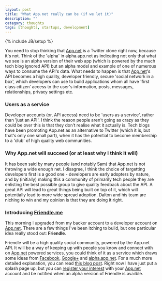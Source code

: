 ```yaml
---
layout: post
title: "What App.net really can be (if we let it)"
description: ""
category: thoughts
tags: [thoughts, startups, development]
---
```

{% include JB/setup %}

You need to stop thinking that [App.net] is a Twitter clone right now, because it's not. Think of the 'alpha' in alpha.app.net as indicating not only that what we see is an alpha version of their web app (which is powered by the much tech blog ignored API) but an alpha model and example of one of numerous ways to consume the API's data. What needs to happen is that [App.net]'s API becomes a high quality, developer friendly, secure 'social network in a box', which developers can use to build applications whom all have 'first class citizen' access to the user's information, posts, messages, relationships, privacy settings etc.

### Users as a service

Developer accounts (or, API access) need to be 'users as a service', rather than 'just an API'. I think the reason people aren't going as crazy as they could be over this is that they don't realise what it actually is. Tech blogs have been promoting App.net as an alternative to Twitter (which it is, but that's only one small part), when it has the potential to become membership to a 'club' of high quality web communities. 

### Why App.net will succeed (or at least why I think it will)

It has been said by many people (and notably Sam) that App.net is not throwing a wide enough net. I disagree, I think the choice of targetting developers first is a good one - developers are early adopters by nature, and by (initially) making this a community of primarily tech people they are enlisting the best possible group to give quality feedback about the API. A great API will lead to great things being built on top of it, which will potentially lead to more wide spread adoption. Dalton and his team are niching to win and my opinion is that they are doing it right.

### Introducing [Friendle.me]

This morning I upgraded from my backer account to a developer account on [App.net]. There are a few things I've been itching to build, but one particular idea really stood out: **Friendle**. 

Friendle will be a high quality social community, powered by the App.net API. It will be a way of keeping up with people you know and connect with on [App.net] powered services, you could think of it as a service which draws some ideas from [Facebook], [Google+] and [alpha.app.net]. For a much more detailed explanation, you can read [this blog post]. Right now I have just put a splash page up, but you can [register your interest] with your [App.net] account and be notified when an alpha version of Friendle is availble.


[Sam]: http://samsoff.es/posts/app-net-is-dreaming-small
[App.net]: https://join.app.net
[alpha.app.net]: https://alpha.app.net
[Friendle.me]: http://www.friendle.me
[Facebook]: http://facebook.com
[Google+]: http://plus.google.com
[this blog post]: http://zensavona.com/2012/introducing-friendle/
[register your interest]: http://www.friendle.me/